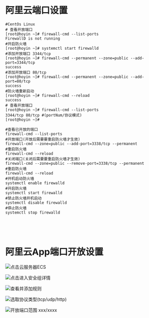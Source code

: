 # 阿里云端口设置

```shell
#CentOs Linux
# 查看开放端口
[root@hoyin ~]# firewall-cmd --list-ports
FirewallD is not running
#开启防火墙
[root@hoyin ~]# systemctl start firewalld
#添加开放端口 3344/tcp
[root@hoyin ~]# firewall-cmd --permanent --zone=public --add-port=3344/tcp
success
#添加开放端口 80/tcp
[root@hoyin ~]# firewall-cmd --permanent --zone=public --add-port=80/tcp
success
#防火墙重新启动
[root@hoyin ~]# firewall-cmd --reload
success
# 查看开放端口
[root@hoyin ~]# firewall-cmd --list-ports
3344/tcp 80/tcp #(portNum/协议模式)
[root@hoyin ~]# 
```



```shell
#查看已开放的端口
firewall-cmd --list-ports
#开放端口(开放后需要要重启防火墙才生效)
firewall-cmd --zone=public --add-port=3338/tcp --permanent
#重启防火墙
firewall-cmd --reload
#关闭端口(关闭后需要要重启防火墙才生效)
firewall-cmd --zone=public --remove-port=3338/tcp --permanent
#重启防火墙
firewall-cmd --reload		
#开机启动防火墙			
systemctl enable firewalld
#开启防火墙		 		
systemctl start firewalld
#禁止防火墙开机启动		
systemctl disable firewalld
#停止防火墙			
systemctl stop firewalld





```

# 阿里云App端口开放设置



![点击云服务器ECS](C:/Users/Administrator/Desktop/%E5%BE%AE%E4%BF%A1%E5%9B%BE%E7%89%87_20210622113742.jpg)

![点击进入安全组详情](C:/Users/Administrator/Desktop/%E5%BE%AE%E4%BF%A1%E5%9B%BE%E7%89%87_202106221137421.jpg)

![查看并添加规则](C:/Users/Administrator/Desktop/%E5%BE%AE%E4%BF%A1%E5%9B%BE%E7%89%87_202106221137422.jpg)

![选取协议类型(tcp/udp/http)](C:/Users/Administrator/Desktop/%E5%BE%AE%E4%BF%A1%E5%9B%BE%E7%89%87_202106221137423.jpg)

![开放端口范围 xxx/xxxx](C:/Users/Administrator/Desktop/%E5%BE%AE%E4%BF%A1%E5%9B%BE%E7%89%87_202106221137424.jpg)

